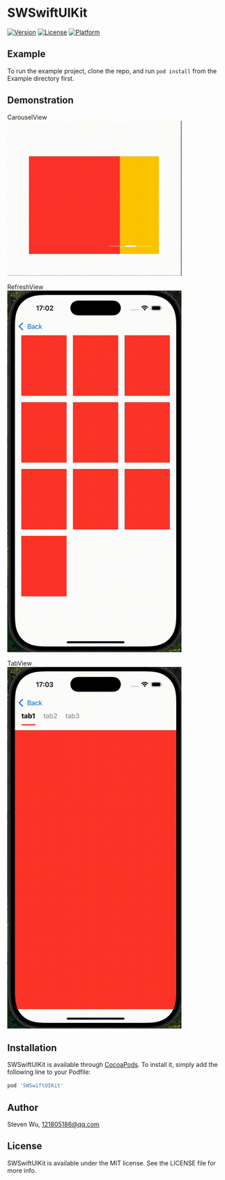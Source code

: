 # SWSwiftUIKit
[![Version](https://img.shields.io/cocoapods/v/SWSwiftUIKit.svg?style=flat)](https://cocoapods.org/pods/SWSwiftUIKit)
[![License](https://img.shields.io/cocoapods/l/SWSwiftUIKit.svg?style=flat)](https://cocoapods.org/pods/SWSwiftUIKit)
[![Platform](https://img.shields.io/cocoapods/p/SWSwiftUIKit.svg?style=flat)](https://cocoapods.org/pods/SWSwiftUIKit)

## Example

To run the example project, clone the repo, and run `pod install` from the Example directory first.

## Demonstration

CarouselView<br>
![Carousel](Gif/carousel.gif)

RefreshView<br>
![Refresh](Gif/refresh.gif)

TabView<br>
![TabView](Gif/tab.gif)

## Installation

SWSwiftUIKit is available through [CocoaPods](https://cocoapods.org). To install
it, simply add the following line to your Podfile:

```ruby
pod 'SWSwiftUIKit'
```

## Author

Steven Wu, 121805186@qq.com

## License

SWSwiftUIKit is available under the MIT license. See the LICENSE file for more info.
